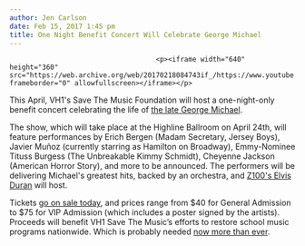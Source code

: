 ```yaml
---
author: Jen Carlson
date: Feb 15, 2017 1:45 pm
title: One Night Benefit Concert Will Celebrate George Michael
---
```


	
										<p><iframe width="640" height="360" src="https://web.archive.org/web/20170218084743if_/https://www.youtube.com/embed/zX23cKZKeQ0" frameborder="0" allowfullscreen></iframe></p>

<p>This April, VH1&apos;s Save The Music Foundation will host a one-night-only benefit concert celebrating the life of <a href="https://web.archive.org/web/20170218084743/http://laist.com/2016/12/25/george_michael_dead.php">the late George Michael</a>. </p>

<p>The show, which will take place at the Highline Ballroom on April 24th, will feature performances by Erich Bergen (Madam Secretary, Jersey Boys), Javier Mu&#xF1;oz (currently starring as Hamilton on Broadway), Emmy-Nominee Tituss Burgess (The Unbreakable Kimmy Schmidt), Cheyenne Jackson (American Horror Story), and more to be announced. The performers will be delivering Michael&apos;s greatest hits, backed by an orchestra, and <a href="https://web.archive.org/web/20170218084743/http://gothamist.com/2016/09/14/z100_elvis_duran_interview.php">Z100&apos;s Elvis Duran</a> will host.</p>

<p>Tickets <a href="https://web.archive.org/web/20170218084743/http://on.vh1.com/gottahavefaith">go on sale today</a>, and prices range from $40 for General Admission to $75 for VIP Admission (which includes a poster signed by the artists). Proceeds will benefit VH1 Save The Music&#x2019;s efforts to restore school music programs nationwide. Which is probably needed <a href="https://web.archive.org/web/20170218084743/https://www.nytimes.com/2017/01/30/arts/design/donald-trump-arts-humanities-public-television.html?_r=0">now more than ever</a>.</p>					
										
									
				